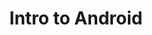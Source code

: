 ---
layout: talk
section-type: talk
title: "Intro to Android"
technology: Kotlin
cover-img: "img/talks/and_spin.gif"
thumb-img: "img/talks/and.png"
permalink: /talks/intro-android
location: "GDSC Leads Summit"
type: "In Person"
presentation-id: "2PACX-1vQx3I3gUPvOMBsIzKrJoJLOBiaMtfUY-3ElcK7afWh26_OWjVxB_11o-UAB4ELSiDSC8kYtsobdtfq1"
---